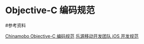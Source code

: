 # Objective-C 编码规范

#参考资料

[Chinamobo Objective-C 编码规范](https://github.com/Chinamobo/iOS-Team-Norms/blob/master/CodeStyle.md)
[乐源移动开发团队 iOS 开发规范](https://www.gitbook.com/book/calvingit/appscomm-coding-guidelines-for-cocoa/details)
